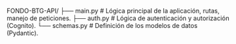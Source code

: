 FONDO-BTG-API/
├── main.py             # Lógica principal de la aplicación, rutas, manejo de peticiones.
├── auth.py             # Lógica de autenticación y autorización (Cognito).
└── schemas.py          # Definición de los modelos de datos (Pydantic).